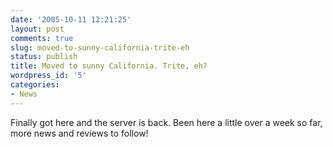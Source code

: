 ```yaml
---
date: '2005-10-11 12:21:25'
layout: post
comments: true
slug: moved-to-sunny-california-trite-eh
status: publish
title: Moved to sunny California. Trite, eh?
wordpress_id: '5'
categories:
- News
---
```


Finally got here and the server is back. Been here a little over a week so far, more news and reviews to follow!
